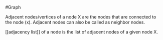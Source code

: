#Graph 

Adjacent nodes/vertices of a node X are the nodes that are connected to the node (x). Adjacent nodes can also be called as neighbor nodes.

[[adjacency list]] of a node is the list of adjacent nodes of a given node X.